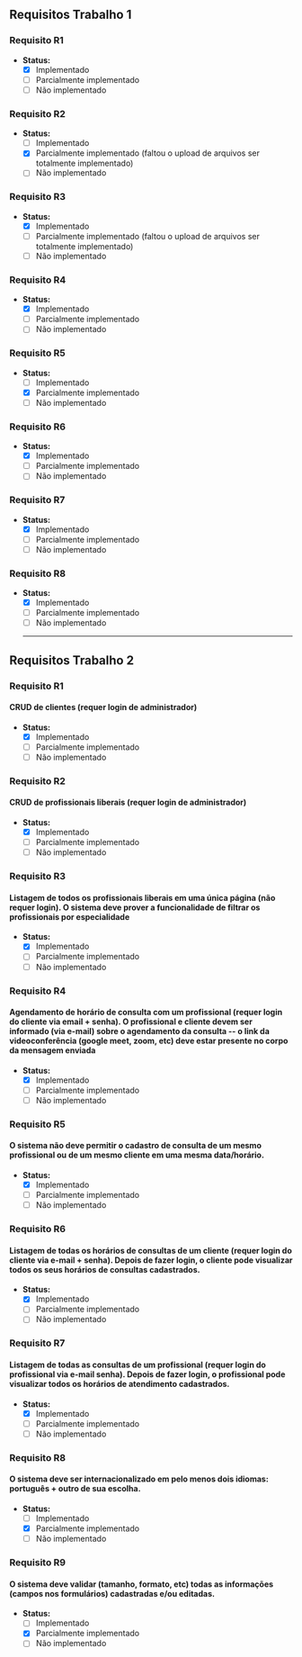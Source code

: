 ## Requisitos Trabalho 1

### Requisito R1

- **Status:**
  - [X] Implementado
  - [ ] Parcialmente implementado
  - [ ] Não implementado

### Requisito R2

- **Status:**
  - [ ] Implementado
  - [X] Parcialmente implementado (faltou o upload de arquivos ser totalmente implementado)
  - [ ] Não implementado

### Requisito R3

- **Status:**
  - [X] Implementado
  - [ ] Parcialmente implementado (faltou o upload de arquivos ser totalmente implementado)
  - [ ] Não implementado

### Requisito R4

- **Status:**
  - [X] Implementado
  - [ ] Parcialmente implementado
  - [ ] Não implementado

### Requisito R5

- **Status:**
  - [ ] Implementado
  - [X] Parcialmente implementado
  - [ ] Não implementado

### Requisito R6

- **Status:**
  - [X] Implementado
  - [ ] Parcialmente implementado
  - [ ] Não implementado

### Requisito R7

- **Status:**
  - [X] Implementado
  - [ ] Parcialmente implementado
  - [ ] Não implementado

### Requisito R8

- **Status:**
  - [X] Implementado
  - [ ] Parcialmente implementado
  - [ ] Não implementado

  ---

## Requisitos Trabalho 2

### Requisito R1

#### CRUD de clientes (requer login de administrador)

- **Status:**
  - [x] Implementado
  - [ ] Parcialmente implementado
  - [ ] Não implementado

### Requisito R2

#### CRUD de profissionais liberais (requer login de administrador)

- **Status:**
  - [x] Implementado
  - [ ] Parcialmente implementado 
  - [ ] Não implementado

### Requisito R3

#### Listagem de todos os profissionais liberais em uma única página (não requer login). O sistema deve prover a funcionalidade de filtrar os profissionais por especialidade
- **Status:**
  - [x] Implementado
  - [ ] Parcialmente implementado 
  - [ ] Não implementado

### Requisito R4

#### Agendamento de horário de consulta com um profissional (requer login do cliente via email + senha). O profissional e cliente devem ser informado (via e-mail) sobre o agendamento da consulta -- o link da videoconferência (google meet, zoom, etc) deve estar presente no corpo da mensagem enviada
- **Status:**
  - [x] Implementado
  - [ ] Parcialmente implementado
  - [ ] Não implementado

### Requisito R5

#### O sistema não deve permitir o cadastro de consulta de um mesmo profissional ou de um mesmo cliente em uma mesma data/horário.
- **Status:**
  - [x] Implementado
  - [ ] Parcialmente implementado
  - [ ] Não implementado

### Requisito R6

#### Listagem de todas os horários de consultas de um cliente (requer login do cliente via e-mail + senha). Depois de fazer login, o cliente pode visualizar todos os seus horários de consultas cadastrados.
- **Status:**
  - [x] Implementado
  - [ ] Parcialmente implementado
  - [ ] Não implementado

### Requisito R7

#### Listagem de todas as consultas de um profissional (requer login do profissional via e-mail senha). Depois de fazer login, o profissional pode visualizar todos os horários de atendimento cadastrados.
- **Status:**
  - [x] Implementado
  - [ ] Parcialmente implementado
  - [ ] Não implementado

### Requisito R8

#### O sistema deve ser internacionalizado em pelo menos dois idiomas: português + outro de sua escolha.
- **Status:**
  - [ ] Implementado
  - [x] Parcialmente implementado
  - [ ] Não implementado

### Requisito R9

#### O sistema deve validar (tamanho, formato, etc) todas as informações (campos nos formulários) cadastradas e/ou editadas.

- **Status:**
  - [ ] Implementado
  - [x] Parcialmente implementado
  - [ ] Não implementado
